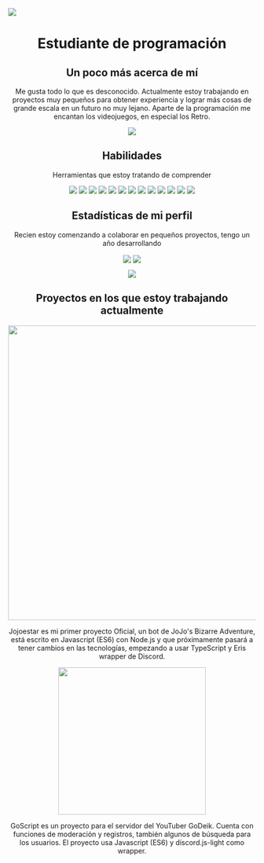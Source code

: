 <img src="https://cdn.discordapp.com/attachments/510895555321266188/903690399061803078/image.png">

<h1 align="center">Estudiante de programación</h1>

<h2 align="center"> Un poco más acerca de mí</h2>

<p align="center">Me gusta todo lo que es desconocido. Actualmente estoy trabajando en proyectos muy pequeños para obtener experiencia y lograr más cosas de grande escala en un futuro no muy lejano. Aparte de la programación me encantan los videojuegos, en especial los Retro.</p>



<p align="center">
<img src="https://th.bing.com/th/id/R.7a4bd182bab48c52737075e28122641b?rik=o9cV%2fwLkGg%2b%2bIQ&riu=http%3a%2f%2fwww.fightersgeneration.com%2fcharacters2%2fjotaro-standx.gif&ehk=6RVfPXuqyQqwSiW4fF%2frC2WruymiHAQVBWOoZE%2bcFbU%3d&risl=&pid=ImgRaw&r=0">
</p>

<h2 align="center">Habilidades</h2>

<p align="center">Herramientas que estoy tratando de comprender</p>

<p align="center">
<img src="https://img.icons8.com/color/48/000000/linux.png"/>
<img src="https://img.icons8.com/color/48/000000/javascript--v1.png"/>
<img src="https://img.icons8.com/color/48/000000/typescript.png"/>
<img src="https://img.icons8.com/color/48/000000/mongodb.png"/>
<img src="https://img.icons8.com/fluency/48/000000/node-js.png"/>
<img src="https://img.icons8.com/color/48/000000/webpack.png"/>
<img src="https://img.icons8.com/color/48/000000/git.png"/>
<img src="https://img.icons8.com/ios-filled/50/000000/github.png"/>
<img src="https://img.icons8.com/color/48/000000/npm.png"/>
<img src="https://img.icons8.com/color/48/000000/heroku.png"/>
<img src="https://img.icons8.com/color/48/000000/html-5--v1.png"/>
<img src="https://img.icons8.com/color/48/000000/css3.png"/>
<img src="https://img.icons8.com/color/48/000000/oracle-logo.png"/>
</p>

<h2 align="center">Estadísticas de mi perfil</h2>
<p align="center">Recien estoy comenzando a colaborar en pequeños proyectos, tengo un año desarrollando</p>

<p align="center">
<img align="center" src="http://github-readme-streak-stats.herokuapp.com/?user=SublimeDevv&theme=dracula&date_format=M%20j%5B%2C%20Y%5D"></img>
<img align="center" src="https://github-readme-stats.vercel.app/api?username=SublimeDevv&theme=dracula&show_icons=true"></img>
</p>

<p align="center">
<img src="https://th.bing.com/th/id/R.614a87273e025db9a7ea4ff7ae8860e2?rik=7gGVFiLzrGcMHw&riu=http%3a%2f%2fwww.fightersgeneration.com%2fcharacters%2fdio-theworld.gif&ehk=z7bBsK5JQpuYVN93q7fRWNttraPA2WfI%2bMx89ed3dbE%3d&risl=&pid=ImgRaw&r=0">
</p>


<h2 align="center">Proyectos en los que estoy trabajando actualmente</h2>
<p align="center">
<a href="https://top.gg/bot/700461704043036772">
<img src="https://cdn.discordapp.com/attachments/510895555321266188/903690565344952380/image_1.png" width=600px/>
</a>
<p align="center">Jojoestar es mi primer proyecto Oficial, un bot de JoJo's Bizarre Adventure, está escrito en Javascript (ES6) con Node.js y que próximamente pasará a tener cambios en las tecnologías, empezando a usar TypeScript y Eris wrapper de Discord.</p>
</p>

<p align="center">
<img src="https://cdn.discordapp.com/attachments/510895555321266188/903653255521923152/1633969775531.png" width=300px/>
<p align="center">GoScript es un proyecto para el servidor del YouTuber GoDeik. Cuenta con funciones de moderación y registros, también algunos de búsqueda para los usuarios. El proyecto usa Javascript (ES6) y discord.js-light como wrapper.</p>
</p>


